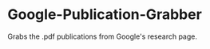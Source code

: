 Google-Publication-Grabber
==========================

Grabs the .pdf publications from Google's research page. 